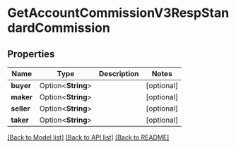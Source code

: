 # GetAccountCommissionV3RespStandardCommission

## Properties

Name | Type | Description | Notes
------------ | ------------- | ------------- | -------------
**buyer** | Option<**String**> |  | [optional]
**maker** | Option<**String**> |  | [optional]
**seller** | Option<**String**> |  | [optional]
**taker** | Option<**String**> |  | [optional]

[[Back to Model list]](../README.md#documentation-for-models) [[Back to API list]](../README.md#documentation-for-api-endpoints) [[Back to README]](../README.md)


